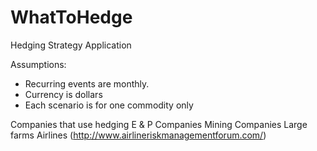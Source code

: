 WhatToHedge
===========

Hedging Strategy Application

 Assumptions:
  - Recurring events are monthly.
  - Currency is dollars
  - Each scenario is for one commodity only
  
 Companies that use hedging
  E & P Companies
  Mining Companies
  Large farms
  Airlines (http://www.airlineriskmanagementforum.com/)

